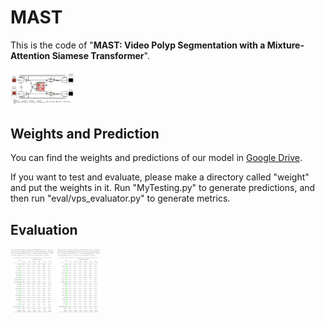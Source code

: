 # MAST

This is the code of "**MAST: Video Polyp Segmentation with a Mixture-Attention Siamese Transformer**".

<img src="imgs/model_structure.jpg" alt="model_structure" style="zoom:10%;" />

## Weights and Prediction

You can find the weights and predictions of our model in [Google Drive](https://drive.google.com/drive/folders/101fumxq6i72edyUBCFBqnpGvj739TUDg?usp=sharing).

If you want to test and evaluate, please make a directory called "weight" and put the weights in it. Run "MyTesting.py" to generate predictions, and then run "eval/vps_evaluator.py" to generate metrics.

## Evaluation

<img src="imgs/SUN-SEG-Easy.png" alt="SUN-SEG-Easy" style="zoom:10%;" />

<img src="imgs/SUN-SEG-Hard.png" alt="SUN-SEG-Hard" style="zoom:10%;" />
